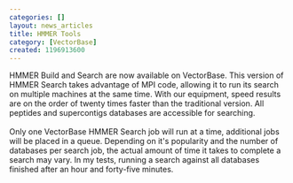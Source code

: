 ```yaml
---
categories: []
layout: news_articles
title: HMMER Tools
category: [VectorBase]
created: 1196913600
---
```

HMMER Build and Search are now available on VectorBase. This version of HMMER Search takes advantage of MPI code, allowing it to run its search on multiple machines at the same time. With our equipment, speed results are on the order of twenty times faster than the traditional version. All peptides and supercontigs databases are accessible for searching.
<br/><br/>
Only one VectorBase HMMER Search job will run at a time, additional jobs will be placed in a queue. Depending on it's popularity and the number of databases per search job, the actual amount of time it takes to complete a search may vary. In my tests, running a search against all databases finished after an hour and forty-five minutes.
